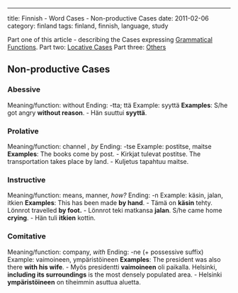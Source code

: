 ---
title: Finnish - Word Cases - Non-productive Cases
date: 2011-02-06
category: finland
tags: finland, finnish, language, study

Part one of this article - describing the Cases expressing [Grammatical Functions](https://guldmyr.com/finnish-word-cases-grammatical-function "grammatical functions"). Part two: [Locative Cases](https://guldmyr.com/finnish-word-cases-locative-expressing-place "locative cases") Part three: [Others](../finnish-word-cases-others "others")

## Non-productive Cases

### Abessive

Meaning/function: without Ending: -tta; ttä Example: syyttä **Examples**: S/he got angry **without reason**. - Hän suuttui **syyttä**.

### Prolative

Meaning/function: channel , _by_ Ending: -tse Example: postitse, maitse **Examples**: The books come by post. - Kirkjat tulevat postitse. The transportation takes place by land. - Kuljetus tapahtuu maitse.

### Instructive

Meaning/function: means, manner, _how?_ Ending: -n Example: käsin, jalan, itkien **Examples**: This has been made **by hand**. - Tämä on **käsin** tehty. Lönnrot travelled **by foot.** - Lönnrot teki matkansa **jalan**. S/he came home **crying**. - Hän tuli **itkien** kottin.

### Comitative

Meaning/function: company, _with_ Ending: -ne (+ possessive suffix) Example: vaimoineen, ympäristöineen **Examples**: The president was also there **with his wife**. - Myös presidentti **vaimoineen** oli paikalla. Helsinki, **including its surroundings** is the most densely populated area. - Helsinki **ympäristöineen** on tiheimmin asuttua aluetta.
